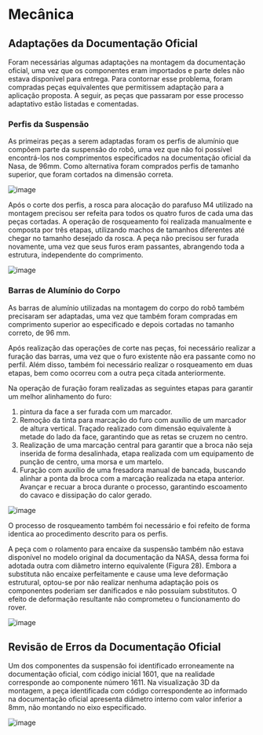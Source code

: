 # Mecânica

## Adaptações da Documentação Oficial
Foram necessárias algumas adaptações na montagem da documentação oficial, uma vez que os componentes eram importados e parte deles não estava disponível para entrega. Para contornar esse problema, foram compradas peças equivalentes que permitissem adaptação para a aplicação proposta.
A seguir, as peças que passaram por esse processo adaptativo estão listadas e comentadas.
### Perfis da Suspensão
As primeiras peças a serem adaptadas foram os perfis de alumínio que compõem parte da suspensão do robô, uma vez que não foi possível encontrá-los nos comprimentos especificados na documentação oficial da Nasa, de 96mm. Como alternativa foram comprados perfis de tamanho superior, que foram cortados na dimensão correta.

![image](https://github.com/pfeinsper/unmaned-ground-vehicle-2024.1/assets/62897902/4b00c4d5-f164-4cf2-847e-b903f16ecaa5)

Após o corte dos perfis, a rosca para alocação do parafuso M4 utilizado na montagem precisou ser refeita para todos os quatro furos de cada uma das peças cortadas. A operação de rosqueamento foi realizada manualmente e composta por três etapas, utilizando machos de tamanhos diferentes até chegar no tamanho desejado da rosca. A peça não precisou ser furada novamente, uma vez que seus furos eram passantes, abrangendo toda a estrutura, independente do comprimento.

![image](https://github.com/pfeinsper/unmaned-ground-vehicle-2024.1/assets/62897902/6dc17718-f09a-4de4-a52c-d962fd01e204)

### Barras de Alumínio do Corpo 
As barras de alumínio utilizadas na montagem do corpo do robô também precisaram ser adaptadas, uma vez que também foram compradas em comprimento superior ao especificado e depois cortadas no tamanho correto, de 96 mm.

Após realização das operações de corte nas peças, foi necessário realizar a furação das barras, uma vez que o furo existente não era passante como no perfil. Além disso, também foi necessário realizar o rosqueamento em duas etapas, bem como ocorreu com a outra peça citada anteriormente.

Na operação de furação foram realizadas as seguintes etapas para garantir um melhor alinhamento do furo:
1.	pintura da face a ser furada com um marcador.
2.	Remoção da tinta para marcação do furo com auxílio de um marcador de altura vertical. Traçado realizado com dimensão equivalente à metade do lado da face, garantindo que as retas se cruzem no centro.
3.	Realização de uma marcação central para garantir que a broca não seja inserida de forma desalinhada, etapa realizada com um equipamento de punção de centro, uma morsa e um martelo.
4.	Furação com auxílio de uma fresadora manual de bancada, buscando alinhar a ponta da broca com a marcação realizada na etapa anterior. Avançar e recuar a broca durante o processo, garantindo escoamento do cavaco e dissipação do calor gerado.

![image](https://github.com/pfeinsper/unmaned-ground-vehicle-2024.1/assets/62897902/f95e6519-0d76-4535-a70d-1e3676e8d23a)

O processo de rosqueamento também foi necessário e foi refeito de forma identica ao procedimento descrito para os perfis. 

A peça com o rolamento para encaixe da suspensão também não estava disponível no modelo original da documentação da NASA, dessa forma foi adotada outra com diâmetro interno equivalente (Figura 28). Embora a substituta não encaixe perfeitamente e cause uma leve deformação estrutural, optou-se por não realizar nenhuma adaptação pois os componentes poderiam ser danificados e não possuíam substitutos. O efeito de deformação resultante não comprometeu o funcionamento do rover. 

![image](https://github.com/pfeinsper/unmaned-ground-vehicle-2024.1/assets/62897902/749860f7-e1b6-4cc8-a596-2a6e98edfee1)

## Revisão de Erros da Documentação Oficial 

Um dos componentes da suspensão foi identificado erroneamente na documentação oficial, com código inicial 1601, que na realidade corresponde ao componente número 1611. Na visualização 3D da montagem, a peça identificada com código correspondente ao informado na documentação oficial apresenta diâmetro interno com valor inferior a 8mm, não montando no eixo especificado.

![image](https://github.com/pfeinsper/unmaned-ground-vehicle-2024.1/assets/62897902/36c3ddc6-d7ef-491b-82d5-7051012ea459)
